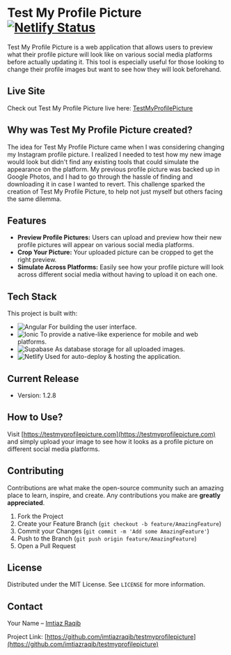 # Test My Profile Picture [![Netlify Status](https://api.netlify.com/api/v1/badges/31369363-4f27-412c-adab-c01e6a015b71/deploy-status)](https://app.netlify.com/sites/testmyprofilepicture/deploys)

Test My Profile Picture is a web application that allows users to preview what their profile picture will look like on various social media platforms before actually updating it. This tool is especially useful for those looking to change their profile images but want to see how they will look beforehand.

## Live Site

Check out Test My Profile Picture live here: [TestMyProfilePicture](https://testmyprofilepicture.com)

## Why was Test My Profile Picture created?

The idea for Test My Profile Picture came when I was considering changing my Instagram profile picture. I realized I needed to test how my new image would look but didn't find any existing tools that could simulate the appearance on the platform. My previous profile picture was backed up in Google Photos, and I had to go through the hassle of finding and downloading it in case I wanted to revert. This challenge sparked the creation of Test My Profile Picture, to help not just myself but others facing the same dilemma.

## Features

- **Preview Profile Pictures:** Users can upload and preview how their new profile pictures will appear on various social media platforms.
- **Crop Your Picture:** Your uploaded picture can be cropped to get the right preview.
- **Simulate Across Platforms:** Easily see how your profile picture will look across different social media without having to upload it on each one.

## Tech Stack

This project is built with:
- ![Angular](https://img.shields.io/badge/Angular-DD0031?style=flat-square&logo=angular&logoColor=white) For building the user interface.
- ![Ionic](https://img.shields.io/badge/Ionic-3880FF?style=flat-square&logo=ionic&logoColor=white) To provide a native-like experience for mobile and web platforms.
- ![Supabase](https://img.shields.io/badge/Supabase-3ECF8E?style=flat-square&logo=supabase&logoColor=white) As database storage for all uploaded images.
- ![Netlify](https://img.shields.io/badge/Netlify-00C7B7?style=flat-square&logo=netlify&logoColor=white) Used for auto-deploy & hosting the application.

## Current Release

- Version: 1.2.8

## How to Use?

Visit [https://testmyprofilepicture.com](https://testmyprofilepicture.com) and simply upload your image to see how it looks as a profile picture on different social media platforms.

## Contributing

Contributions are what make the open-source community such an amazing place to learn, inspire, and create. Any contributions you make are **greatly appreciated**.

1. Fork the Project
2. Create your Feature Branch (`git checkout -b feature/AmazingFeature`)
3. Commit your Changes (`git commit -m 'Add some AmazingFeature'`)
4. Push to the Branch (`git push origin feature/AmazingFeature`)
5. Open a Pull Request

## License

Distributed under the MIT License. See `LICENSE` for more information.

## Contact

Your Name – [Imtiaz Raqib](mailto:imtiaz@raqib.tech)

Project Link: [https://github.com/imtiazraqib/testmyprofilepicture](https://github.com/imtiazraqib/testmyprofilepicture)

